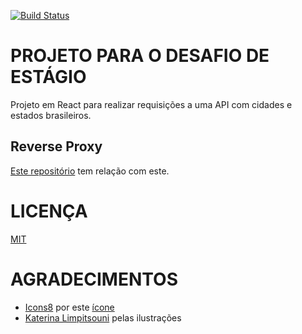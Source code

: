[![Build Status](https://travis-ci.com/victoralvess/desafio-estagio.svg?branch=master)](https://travis-ci.com/victoralvess/desafio-estagio)
# PROJETO PARA O DESAFIO DE ESTÁGIO

Projeto em React para realizar requisições a uma API com cidades e estados brasileiros.

## Reverse Proxy

[Este repositório](https://github.com/victoralvess/desafio-estagio-reverse-proxy) tem relação com este.

# LICENÇA

[MIT](/LICENSE)

# AGRADECIMENTOS

- [Icons8](https://icons8.com) por este [ícone](https://icons8.com/icon/21809/pin-in-circle)
- [Katerina Limpitsouni](https://twitter.com/ninalimpi) pelas ilustrações
